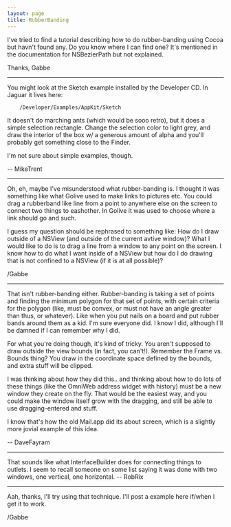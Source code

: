 ```yaml
---
layout: page
title: RubberBanding
---
```


I've tried to find a tutorial describing how to do rubber-banding using Cocoa but havn't found any. Do you know where I can find one? It's mentioned in the documentation for NSBezierPath but not explained.

Thanks,
Gabbe

----

You might look at the Sketch example installed by the Developer CD. In Jaguar it lives here: 

        /Developer/Examples/AppKit/Sketch


It doesn't do marching ants (which would be sooo retro), but it does a simple selection rectangle. Change the selection color to light grey, and draw the interior of the box w/ a generous amount of alpha and you'll probably get something close to the Finder.

I'm not sure about simple examples, though.

-- MikeTrent

----

Oh, eh, maybe I've misunderstood what rubber-banding is. I thought it was something like what Golive used to make links to pictures etc. You could drag a rubberband like line from a point to anywhere else on the screen to connect two things to eashother. In Golive it was used to choose where a link should go and such. 

I guess my question should be rephrased to something like: How do I draw outside of a NSView (and outside of the current avtive window)? What I would like to do is to drag a line from a window to any point on the screen. I know how to do what I want inside of a NSView but how do I do drawing that is not confined to a NSView (if it is at all possible)?

/Gabbe

----

That isn't rubber-banding either. Rubber-banding is taking a set of points and finding the minimum polygon for that set of points, with certain criteria for the polygon (like, must be convex, or must not have an angle greater than thus, or whatever). Like when you put nails on a board and put rubber bands around them as a kid. I'm sure everyone did. I know I did, although I'll be damned if I can remember why I did.

For what you're doing though, it's kind of tricky. You aren't supposed to draw outside the view bounds (in fact, you can't!). Remember the Frame vs. Bounds thing? You draw in the coordinate space defined by the bounds, and extra stuff will be clipped.

I was thinking about how they did this.. and thinking about how to do lots of these things (like the OmniWeb address widget with history) must be a new window they create on the fly. That would be the easiest way, and you could make the window itself grow with the dragging, and still be able to use dragging-entered and stuff.

I know that's how the old Mail.app did its about screen, which is a slightly more jovial example of this idea.

-- DaveFayram

----

That sounds like what InterfaceBuilder does for connecting things to outlets. I seem to recall someone on some list saying it was done with two windows, one vertical, one horizontal. -- RobRix

----

Aah, thanks, I'll try using that technique. I'll post a example here if/when I get it to work.

/Gabbe

